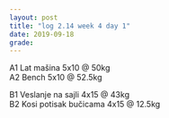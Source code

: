 ```yaml
---
layout: post
title: "log 2.14 week 4 day 1"
date: 2019-09-18
grade:
---
```


A1 Lat mašina 5x10 @ 50kg   
A2 Bench 5x10 @ 52.5kg        

B1 Veslanje na sajli 4x15 @ 43kg  
B2 Kosi potisak bučicama 4x15 @ 12.5kg      

